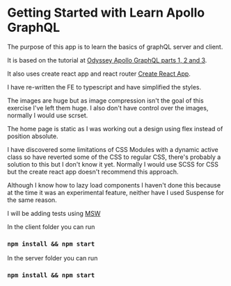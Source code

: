 # Getting Started with Learn Apollo GraphQL
The purpose of this app is to learn the basics of graphQL server and client.

It is based on the tutorial at 
[Odyssey Apollo GraphQL parts 1, 2 and 3](https://odyssey.apollographql.com/lift-off-part1/feature-overview-and-setup).

It also uses create react app and react router [Create React App](https://github.com/facebook/create-react-app).

I have re-written the FE to typescript and have simplified the styles.

The images are huge but as image compression isn't the goal of this exercise I've left them huge. I also don't have control over the images, normally I would use scrset.

The home page is static as I was working out a design using flex instead of position absolute. 

I have discovered some limitations of CSS Modules with a dynamic active class so have reverted some of the CSS to regular CSS, there's probably a solution to this but I don't know it yet. Normally I would use SCSS for CSS but the create react app doesn't recommend this approach. 

Although I know how to lazy load components I haven't done this because at the time it was an experimental feature, neither have I used Suspense for the same reason.

I will be adding tests using [MSW](https://mswjs.io/)

In the client folder you can run
### `npm install && npm start`

In the server folder you can run
### `npm install && npm start`
